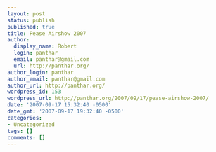 ```yaml
---
layout: post
status: publish
published: true
title: Pease Airshow 2007
author:
  display_name: Robert
  login: panthar
  email: panthar@gmail.com
  url: http://panthar.org/
author_login: panthar
author_email: panthar@gmail.com
author_url: http://panthar.org/
wordpress_id: 153
wordpress_url: http://panthar.org/2007/09/17/pease-airshow-2007/
date: '2007-09-17 15:32:40 -0500'
date_gmt: '2007-09-17 19:32:40 -0500'
categories:
- Uncategorized
tags: []
comments: []
---
```

<p><center>															<script type="text&#47;javascript" src="http:&#47;&#47;blip.tv&#47;scripts&#47;pokkariPlayer.js?ver=2007082501"><&#47;script><script type="text&#47;javascript" src="http:&#47;&#47;blip.tv&#47;syndication&#47;write_player?skin=js&posts_id=388185&source=3&autoplay=true&file_type=flv&player_width=&player_height="><&#47;script>
<div id="blip_movie_content_388185"><a rel="enclosure" href="http:&#47;&#47;blip.tv&#47;file&#47;get&#47;Panthar-PeaseAirshow2007168.AVI" onclick="play_blip_movie_388185(); return false;"><img title="Click to play" alt="Video thumbnail. Click to play"  src="http:&#47;&#47;blip.tv&#47;file&#47;get&#47;Panthar-PeaseAirshow2007168.AVI.jpg" border="0" title="Click to Play" &#47;><&#47;a><br &#47;><a rel="enclosure" href="http:&#47;&#47;blip.tv&#47;file&#47;get&#47;Panthar-PeaseAirshow2007168.AVI" onclick="play_blip_movie_388185(); return false;">Click to Play<&#47;a><&#47;div>										<&#47;center>
<div class="blip_description">Just uploaded some of the airshow video to Blip.tv.  This is Rob Holland in his MX2 aerobatic plane.<&#47;div><br &#47;>
<div class="blip_credit">This video was originally shared on <a href="http:&#47;&#47;blip.tv">blip.tv<&#47;a> by <a href="http:&#47;&#47;blip.tv&#47;users&#47;view&#47;panthar">panthar<&#47;a> with a <a href="http:&#47;&#47;creativecommons.org&#47;licenses&#47;by&#47;2.0&#47;">Creative Commons Attribution<&#47;a> license.<&#47;div></p>
